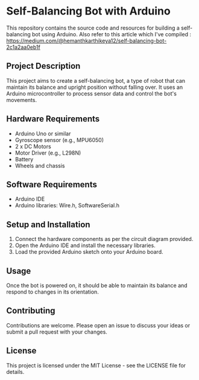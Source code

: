 # Self-Balancing Bot with Arduino

This repository contains the source code and resources for building a self-balancing bot using Arduino.
Also refer to this article which I've compiled : https://medium.com/@hemanthkarthikeya12/self-balancing-bot-2c1a2aa0eb1f

## Project Description

This project aims to create a self-balancing bot, a type of robot that can maintain its balance and upright position without falling over. It uses an Arduino microcontroller to process sensor data and control the bot's movements.

## Hardware Requirements

- Arduino Uno or similar
- Gyroscope sensor (e.g., MPU6050)
- 2 x DC Motors
- Motor Driver (e.g., L298N)
- Battery
- Wheels and chassis

## Software Requirements

- Arduino IDE
- Arduino libraries: Wire.h, SoftwareSerial.h

## Setup and Installation

1. Connect the hardware components as per the circuit diagram provided.
2. Open the Arduino IDE and install the necessary libraries.
3. Load the provided Arduino sketch onto your Arduino board.

## Usage

Once the bot is powered on, it should be able to maintain its balance and respond to changes in its orientation.

## Contributing

Contributions are welcome. Please open an issue to discuss your ideas or submit a pull request with your changes.

## License

This project is licensed under the MIT License - see the LICENSE file for details.
